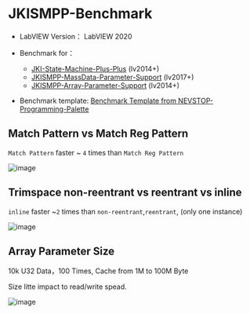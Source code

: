 # JKISMPP-Benchmark

 - LabVIEW Version： LabVIEW 2020
 - Benchmark for：
   - [JKI-State-Machine-Plus-Plus](https://github.com/NEVSTOP-LAB/JKI-State-Machine-Plus-Plus) (lv2014+)
   - [JKISMPP-MassData-Parameter-Support](https://github.com/NEVSTOP-LAB/JKISMPP-MassData-Parameter-Support) (lv2017+)
   - [JKISMPP-Array-Parameter-Support](https://github.com/NEVSTOP-LAB/JKISMPP-Array-Parameter-Support) (lv2014+)
 
 - Benchmark template: [Benchmark Template from NEVSTOP-Programming-Palette](https://github.com/NEVSTOP-LAB/NEVSTOP-Programming-Palette/blob/main/src/user.lib/NEVSTOP-Programming-Palette/Structure/_placeContent/Code%20Benchmark%20Template.vi)

## Match Pattern vs Match Reg Pattern

`Match Pattern` faster ~ `4` times than `Match Reg Pattern`

![image](https://github.com/NEVSTOP-LAB/JKISMPP-Benchmark/assets/8196752/70932f56-f487-4370-814c-fb83f066a8aa)

## Trimspace non-reentrant vs reentrant vs inline

`inline` faster ~`2` times than `non-reentrant`,`reentrant`, (only one instance) 

![image](https://github.com/NEVSTOP-LAB/JKISMPP-Benchmark/assets/8196752/b90eeb8f-a6be-452f-8e37-43dc5bcc2606)


## Array Parameter Size

10k U32 Data，100 Times, Cache from 1M to 100M Byte

Size litte impact to read/write spead.

![image](https://github.com/NEVSTOP-LAB/JKISMPP-Benchmark/assets/8196752/671a7189-fa22-46ac-a333-fa1cede7315a)

